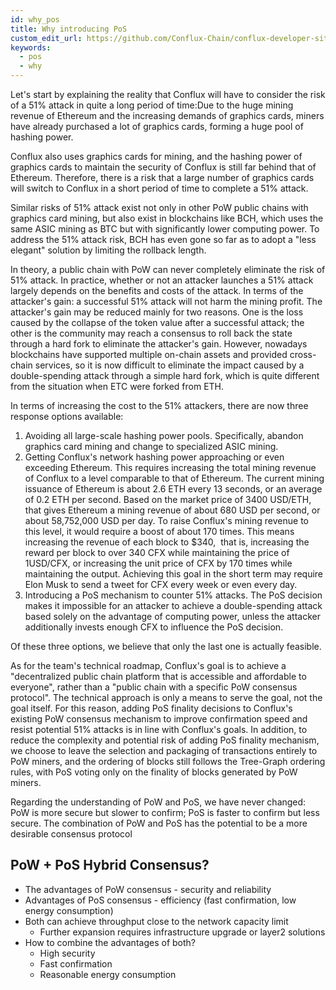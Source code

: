 ```yaml
---
id: why_pos
title: Why introducing PoS
custom_edit_url: https://github.com/Conflux-Chain/conflux-developer-site/edit/master/docs/v2-hardfork/why-PoS.md
keywords:
  - pos
  - why
---
```


Let's start by explaining the reality that Conflux will have to consider the risk of a 51% attack in quite a long period of time:Due to the huge mining revenue of Ethereum and the increasing demands of graphics cards, miners have already purchased a lot of graphics cards, forming a huge pool of hashing power.

Conflux also uses graphics cards for mining, and the hashing power of graphics cards to maintain the security of Conflux is still far behind that of Ethereum. Therefore, there is a risk that a large number of graphics cards will switch to Conflux in a short period of time to complete a 51% attack.

Similar risks of 51% attack exist not only in other PoW public chains with graphics card mining, but also exist in blockchains like BCH, which uses the same ASIC mining as BTC but with significantly lower computing power. To address the 51% attack risk, BCH has even gone so far as to adopt a "less elegant" solution by limiting the rollback length.

In theory, a public chain with PoW can never completely eliminate the risk of 51% attack. In practice, whether or not an attacker launches a 51% attack largely depends on the benefits and costs of the attack. In terms of the attacker's gain: a successful 51% attack will not harm the mining profit. The attacker's gain may be reduced mainly for two reasons. One is the loss caused by the collapse of the token value after a successful attack; the other is the community may reach a consensus to roll back the state through a hard fork to eliminate the attacker's gain. However, nowadays blockchains have supported multiple on-chain assets and provided cross-chain services, so it is now difficult to eliminate the impact caused by a double-spending attack through a simple hard fork, which is quite different from the situation when ETC were forked from ETH.

In terms of increasing the cost to the 51% attackers, there are now three response options available:

1. Avoiding all large-scale hashing power pools. Specifically, abandon graphics card mining and change to specialized ASIC mining.
1. Getting Conflux's network hashing power approaching or even exceeding Ethereum. This requires increasing the total mining revenue of Conflux to a level comparable to that of Ethereum. The current mining issuance of Ethereum is about 2.6 ETH every 13 seconds, or an average of 0.2 ETH per second. Based on the market price of 3400 USD/ETH, that gives Ethereum a mining revenue of about 680 USD per second, or about 58,752,000 USD per day. To raise Conflux's mining revenue to this level, it would require a boost of about 170 times. This means increasing the revenue of each block to $340,  that is, increasing the reward per block to over 340 CFX while maintaining the price of 1USD/CFX, or increasing the unit price of CFX by 170 times while maintaining the output. Achieving this goal in the short term may require Elon Musk to send a tweet for CFX every week or even every day.
1. Introducing a PoS mechanism to counter 51% attacks. The PoS decision makes it impossible for an attacker to achieve a double-spending attack based solely on the advantage of computing power, unless the attacker additionally invests enough CFX to influence the PoS decision.

Of these three options, we believe that only the last one is actually feasible.

As for the team's technical roadmap, Conflux's goal is to achieve a "decentralized public chain platform that is accessible and affordable to everyone", rather than a "public chain with a specific PoW consensus protocol". The technical approach is only a means to serve the goal, not the goal itself. For this reason, adding PoS finality decisions to Conflux's existing PoW consensus mechanism to improve confirmation speed and resist potential 51% attacks is in line with Conflux's goals. In addition, to reduce the complexity and potential risk of adding PoS finality mechanism, we choose to leave the selection and packaging of transactions entirely to PoW miners, and the ordering of blocks still follows the Tree-Graph ordering rules, with PoS voting only on the finality of blocks generated by PoW miners.

Regarding the understanding of PoW and PoS, we have never changed: PoW is more secure but slower to confirm; PoS is faster to confirm but less secure. The combination of PoW and PoS has the potential to be a more desirable consensus protocol

## PoW + PoS Hybrid Consensus?

- The advantages of PoW consensus - security and reliability
- Advantages of PoS consensus - efficiency (fast confirmation, low energy consumption)
- Both can achieve throughput close to the network capacity limit
  - Further expansion requires infrastructure upgrade or layer2 solutions
- How to combine the advantages of both?
  - High security
  - Fast confirmation
  - Reasonable energy consumption
